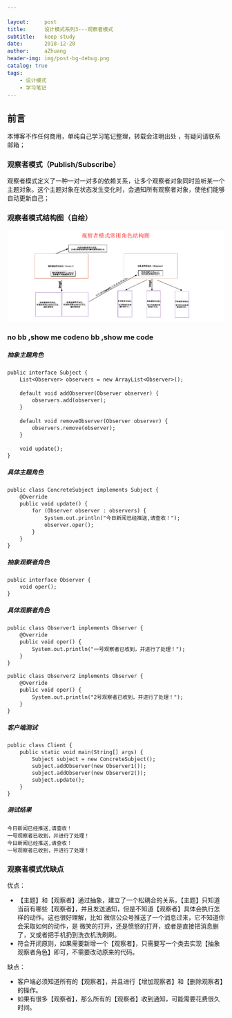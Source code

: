 ```yaml
---

layout:     post
title:      设计模式系列3---观察者模式
subtitle:   keep study
date:       2018-12-20
author:     aZhuang
header-img: img/post-bg-debug.png
catalog: true
tags:
    - 设计模式
    - 学习笔记
---
```


## 前言
本博客不作任何商用，单纯自己学习笔记整理，转载会注明出处 ，有疑问请联系邮箱；

### 观察者模式（Publish/Subscribe）
观察者模式定义了一种一对一对多的依赖关系，让多个观察者对象同时监听某一个主题对象。这个主题对象在状态发生变化时，会通知所有观察者对象，使他们能够自动更新自己；

### 观察者模式结构图（自绘）

![讲道理这里会有个结构图](https://raw.githubusercontent.com/xiaoazhuang/xiaoazhuang.github.io/master/img/观察者模式通用角色结构图.png) 

### no bb ,show me codeno bb ,show me code

##### 抽象主题角色

```
public interface Subject {
    List<Observer> observers = new ArrayList<Observer>();

    default void addObserver(Observer observer) {
        observers.add(observer);
    }

    default void removeObserver(Observer observer) {
        observers.remove(observer);
    }

    void update();
}
```

##### 具体主题角色

```
public class ConcreteSubject implements Subject {
    @Override
    public void update() {
        for (Observer observer : observers) {
            System.out.println("今日新闻已经推送,请查收！");
            observer.oper();
        }
    }
}
```

##### 抽象观察者角色

```
public interface Observer {
    void oper();
}
```

##### 具体观察者角色

```
public class Observer1 implements Observer {
    @Override
    public void oper() {
        System.out.println("一号观察者已收到，并进行了处理！");
    }
}
```

```
public class Observer2 implements Observer {
    @Override
    public void oper() {
        System.out.println("2号观察者已收到，并进行了处理！");
    }
}
```

##### 客户端测试

```
public class Client {
    public static void main(String[] args) {
        Subject subject = new ConcreteSubject();
        subject.addObserver(new Observer1());
        subject.addObserver(new Observer2());
        subject.update();
    }
}
```

##### 测试结果

```
今日新闻已经推送,请查收！
一号观察者已收到，并进行了处理！
今日新闻已经推送,请查收！
一号观察者已收到，并进行了处理！
```

### 观察者模式优缺点

优点：

- 【主题】和【观察者】通过抽象，建立了一个松耦合的关系，【主题】只知道当前有哪些【观察者】，并且发送通知，但是不知道【观察者】具体会执行怎样的动作。这也很好理解，比如 微信公众号推送了一个消息过来，它不知道你会采取如何的动作，是 微笑的打开，还是愤怒的打开，或者是直接把消息删了，又或者把手机扔到洗衣机洗刷刷。
- 符合开闭原则，如果需要新增一个【观察者】，只需要写一个类去实现【抽象观察者角色】即可，不需要改动原来的代码。

缺点：

- 客户端必须知道所有的【观察者】，并且进行【增加观察者】和【删除观察者】的操作。
- 如果有很多【观察者】，那么所有的【观察者】收到通知，可能需要花费很久时间。
